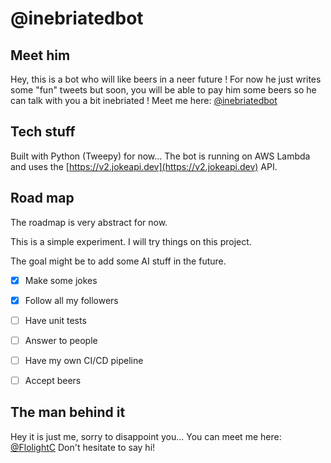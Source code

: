 # @inebriatedbot

## Meet him

Hey, this is a bot who will like beers in a neer future !
For now he just writes some "fun" tweets but soon, you will be able to pay him some beers so he can talk with you a bit inebriated !
Meet me here: [@inebriatedbot](https://twitter.com/inebriatedbot)

## Tech stuff

Built with Python (Tweepy) for now...
The bot is running on AWS Lambda and uses the [https://v2.jokeapi.dev](https://v2.jokeapi.dev) API.

## Road map

The roadmap is very abstract for now.

This is a simple experiment. I will try things on this project.

The goal might be to add some AI stuff in the future.

- [x] Make some jokes

- [x] Follow all my followers

- [ ] Have unit tests

- [ ] Answer to people

- [ ] Have my own CI/CD pipeline

- [ ] Accept beers

## The man behind it

Hey it is just me, sorry to disappoint you...
You can meet me here: [@FlolightC](https://twitter.com/FlolightC)
Don't hesitate to say hi!
